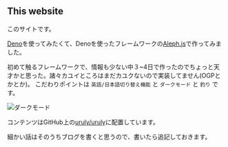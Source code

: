 ## This website

このサイトです。

[Deno](https://deno.land/)を使ってみたくて、Denoを使ったフレームワークの[Aleph.js](https://alephjs.org/)で作ってみました。

初めて触るフレームワークで、情報も少ない中３~4日で作ったのでちょっと天才かと思った。諸々カユイところはまだカユクないので実装してません(OGPとかとか)。
こだわりポイントは `英語/日本語切り替え機能` と `ダークモード` と `釣り` です。

![ダークモード](https://link.ap1.storjshare.io/jxb3im7kg74iobllkkvx37v5e4gq/uruly.com%2Furuly-com-dark.png)

コンテンツはGitHub上の[uruly/uruly](https://github.com/uruly/uruly)に配置しています。

細かい話はそのうちブログを書くと思うので、書いたら追記しておきます。